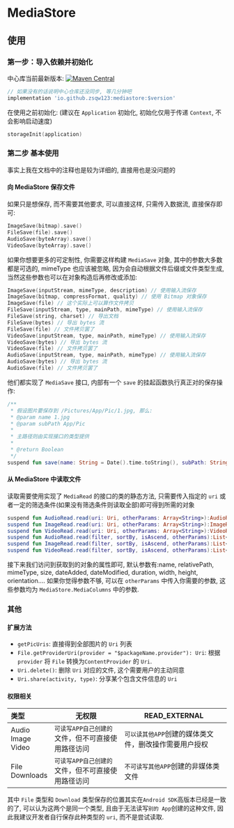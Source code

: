 # MediaStore

## 使用

### 第一步：导入依赖并初始化

中心库当前最新版本: [![Maven Central](https://img.shields.io/maven-central/v/io.github.zsqw123/mediastore)](https://search.maven.org/artifact/io.github.zsqw123/mediastore)

```groovy
// 如果没有的话说明中心仓库还没同步, 等几分钟吧
implementation 'io.github.zsqw123:mediastore:$version'
```

在使用之前初始化: (建议在 `Application` 初始化, 初始化仅用于传递 `Context`, 不会影响启动速度)

```kotlin
storageInit(application)
```

### 第二步 基本使用

事实上我在文档中的注释也是较为详细的, 直接用也是没问题的

#### 向 MediaStore 保存文件

如果只是想保存, 而不需要其他要求, 可以直接这样, 只需传入数据流, 直接保存即可:

```kotlin
ImageSave(bitmap).save()
FileSave(file).save()
AudioSave(byteArray).save()
VideoSave(byteArray).save()
```

如果你想要更多的可定制性, 你需要这样构建 `MediaSave` 对象, 其中的参数大多数都是可选的, mimeType 也应该被忽略, 因为会自动根据文件后缀或文件类型生成, 当然这些参数也可以在对象构造后再修改或添加:

```kotlin
ImageSave(inputStream, mimeType, description) // 使用输入流保存
ImageSave(bitmap, compressFormat, quality) // 使用 Bitmap 对象保存
ImageSave(file) // 这个实际上可以算作文件拷贝
FileSave(inputStream, type, mainPath, mimeType) // 使用输入流保存
FileSave(string, charset) // 导出文档
FileSave(bytes) // 导出 bytes 流
FileSave(file) // 文件拷贝罢了
VideoSave(inputStream, type, mainPath, mimeType) // 使用输入流保存
VideoSave(bytes) // 导出 bytes 流
VideoSave(file) // 文件拷贝罢了
AudioSave(inputStream, type, mainPath, mimeType) // 使用输入流保存
AudioSave(bytes) // 导出 bytes 流
AudioSave(file) // 文件拷贝罢了
```

他们都实现了 `MediaSave` 接口, 内部有一个 `save` 的挂起函数执行真正对的保存操作:

```kotlin
/**
 * 假设图片要保存到 /Pictures/App/Pic/1.jpg, 那么:
 * @param name 1.jpg
 * @param subPath App/Pic
 *
 * 主路径则由实现接口的类型提供
 *
 * @return Boolean
 */
suspend fun save(name: String = Date().time.toString(), subPath: String = "", contentValues: ContentValues = ContentValues()): Boolean
```

#### 从 MediaStore 中读取文件

读取需要使用实现了 `MediaRead` 的接口的类的静态方法, 只需要传入指定的 `uri` 或者一定的筛选条件(如果没有筛选条件则读取全部)即可得到所需的对象

```kotlin
suspend fun AudioRead.read(uri: Uri, otherParams: Array<String>):AudioRead
suspend fun ImageRead.read(uri: Uri, otherParams: Array<String>):ImageRead
suspend fun VideoRead.read(uri: Uri, otherParams: Array<String>):VideoRead
suspend fun AudioRead.read(filter, sortBy, isAscend, otherParams):List<AudioRead>
suspend fun ImageRead.read(filter, sortBy, isAscend, otherParams):List<ImageRead>
suspend fun VideoRead.read(filter, sortBy, isAscend, otherParams):List<VideoRead>
```

接下来我们访问到获取到的对象的属性即可, 默认参数有:name, relativePath, mimeType, size, dateAdded, dateModified, duration, width, height, orientation.... 如果你觉得参数不够,  可以在 `otherParams` 中传入你需要的参数, 这些参数均为 `MediaStore.MediaColumns` 中的参数.

### 其他

#### 扩展方法

- `getPicUris`: 直接得到全部图片的 `Uri` 列表
- `File.getProviderUri(provider = "$packageName.provider"): Uri`: 根据 `provider` 将 `File` 转换为`ContentProvider` 的 `Uri`.
- `Uri.delete()`: 删除 `Uri` 对应的文件, 这个需要用户的主动同意
- `Uri.share(activity, type)`: 分享某个包含文件信息的 `Uri`

#### 权限相关

| 类型                        | 无权限                                            | READ_EXTERNAL                                         |
| :-------------------------- | ------------------------------------------------- | ----------------------------------------------------- |
| Audio<br />Image<br />Video | `可读写APP自己创建的`文件，但不可直接使用路径访问 | `可以读其他APP`创建的媒体类文件，删改操作需要用户授权 |
| File<br />Downloads         | `可读写APP自己创建的`文件，但不可直接使用路径访问 | `不可读写其他APP`创建的非媒体类文件                   |

其中 `File` 类型和 `Download` 类型保存的位置其实在`Android SDK`高版本已经是一致的了, 可以认为这两个是同一个类型, 且由于无法读写`别的 App`创建的这种文件, 因此我建议开发者自行保存此种类型的 `uri`, 而不是尝试读取.
